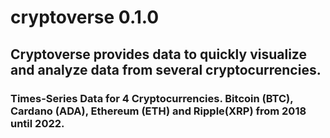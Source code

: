 # cryptoverse 0.1.0

## Cryptoverse provides data to quickly visualize and analyze data from several cryptocurrencies.

### Times-Series Data for 4 Cryptocurrencies. Bitcoin (BTC), Cardano (ADA), Ethereum (ETH) and Ripple(XRP) from 2018 until 2022.

